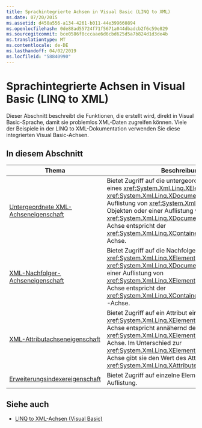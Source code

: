```yaml
---
title: Sprachintegrierte Achsen in Visual Basic (LINQ to XML)
ms.date: 07/20/2015
ms.assetid: d450a556-a134-4261-b011-44e399660894
ms.openlocfilehash: 0de88ad55724f71f5671a044dbadcb2f6c59e829
ms.sourcegitcommit: bce0586f0cccaae6d6cbd625d5a7b824d1d3de4b
ms.translationtype: MT
ms.contentlocale: de-DE
ms.lasthandoff: 04/02/2019
ms.locfileid: "58840990"
---
```

# <a name="language-integrated-axes-in-visual-basic-linq-to-xml"></a>Sprachintegrierte Achsen in Visual Basic (LINQ to XML)
Dieser Abschnitt beschreibt die Funktionen, die erstellt wird, direkt in Visual Basic-Sprache, damit sie problemlos XML-Daten zugreifen können. Viele der Beispiele in der LINQ to XML-Dokumentation verwenden Sie diese integrierten Visual Basic-Achsen.  
  
## <a name="in-this-section"></a>In diesem Abschnitt  
  
|Thema|Beschreibung|  
|-----------|-----------------|  
|[Untergeordnete XML-Achseneigenschaft](../../../../visual-basic/language-reference/xml-axis/xml-child-axis-property.md)|Bietet Zugriff auf die untergeordneten Elemente eines <xref:System.Xml.Linq.XElement>-Objekts, eines <xref:System.Xml.Linq.XDocument>-Objekts, einer Auflistung von <xref:System.Xml.Linq.XElement>-Objekten oder einer Auflistung von <xref:System.Xml.Linq.XDocument>-Objekten. Diese Achse entspricht der <xref:System.Xml.Linq.XContainer.Elements%2A>-Achse.|  
|[XML-Nachfolger-Achseneigenschaft](../../../../visual-basic/language-reference/xml-axis/xml-descendant-axis-property.md)|Bietet Zugriff auf die Nachfolger eines <xref:System.Xml.Linq.XElement>-Objekts, eines <xref:System.Xml.Linq.XDocument>-Objekts oder einer Auflistung von <xref:System.Xml.Linq.XElement>-Objekten. Diese Achse entspricht der <xref:System.Xml.Linq.XContainer.Descendants%2A>-Achse.|  
|[XML-Attributachseneigenschaft](../../../../visual-basic/language-reference/xml-axis/xml-attribute-axis-property.md)|Bietet Zugriff auf ein Attribut eines <xref:System.Xml.Linq.XElement>-Objekts. Diese Achse entspricht annähernd der <xref:System.Xml.Linq.XElement.Attribute%2A>-Achse. Im Unterschied zur <xref:System.Xml.Linq.XElement.Attribute%2A>-Achse gibt sie den Wert des Attributs und kein <xref:System.Xml.Linq.XAttribute>-Objekt zurück.|  
|[Erweiterungsindexereigenschaft](../../../../visual-basic/language-reference/xml-axis/extension-indexer-property.md)|Bietet Zugriff auf einzelne Elemente in einer Auflistung.|  
  
## <a name="see-also"></a>Siehe auch

- [LINQ to XML-Achsen (Visual Basic)](../../../../visual-basic/programming-guide/concepts/linq/linq-to-xml-axes.md)
